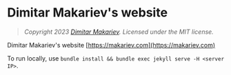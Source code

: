 # Dimitar Makariev's website

> *Copyright 2023 [Dimitar Makariev](https://makariev.com). Licensed under the MIT license.*

Dimitar Makariev's website [https://makariev.com](https://makariev.com)

To run locally, use `bundle install && bundle exec jekyll serve -H <server IP>`.

